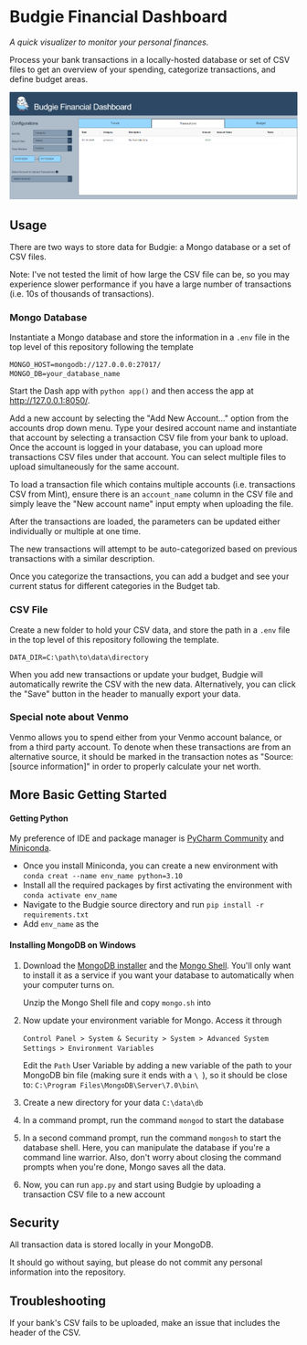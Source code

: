 # Budgie Financial Dashboard

_A quick visualizer to monitor your personal finances._

Process your bank transactions in a locally-hosted database or set of CSV files to get an overview of your spending, categorize transactions, and define budget areas.

![app screenshot](/src/assets/screenshot.PNG)

## Usage
There are two ways to store data for Budgie: a Mongo database or a set of CSV files.

Note: I've not tested the limit of how large the CSV file can be, so you may experience slower performance if you have a large number of transactions (i.e. 10s of thousands of transactions).

### Mongo Database
Instantiate a Mongo database and store the information in a `.env` file in the top level of this repository following the template
    
    MONGO_HOST=mongodb://127.0.0.0:27017/
    MONGO_DB=your_database_name

Start the Dash app with `python app()` and then access the app at http://127.0.0.1:8050/.

Add a new account by selecting the "Add New Account..." option from the accounts drop down menu.
Type your desired account name and instantiate that account by selecting a transaction CSV file from your bank to upload. 
Once the account is logged in your database, you can upload more transactions CSV files under that account. 
You can select multiple files to upload simultaneously for the same account.

To load a transaction file which contains multiple accounts (i.e. transactions CSV from Mint), ensure there is an `account_name` column
in the CSV file and simply leave the "New account name" input empty when uploading the file.

After the transactions are loaded, the parameters can be updated either individually or multiple at one time.

The new transactions will attempt to be auto-categorized based on previous transactions with a similar description. 

Once you categorize the transactions, you can add a budget and see your current status for different categories in the Budget tab.

### CSV File
Create a new folder to hold your CSV data, and store the path in a `.env` file in the top level of this repository following the template.
    
    DATA_DIR=C:\path\to\data\directory

When you add new transactions or update your budget, Budgie will automatically rewrite the CSV with the new data. 
Alternatively, you can click the "Save" button in the header to manually export your data.

### Special note about Venmo
Venmo allows you to spend either from your Venmo account balance, or from a third party account. To denote when these transactions are from an alternative source, it should be marked in the 
transaction notes as "Source: [source information]" in order to properly calculate your net worth. 


## More Basic Getting Started

#### Getting Python 
My preference of IDE and package manager is [PyCharm Community](https://www.jetbrains.com/pycharm/download/?section=windows) 
and [Miniconda](https://docs.anaconda.com/free/miniconda/).

* Once you install Miniconda, you can create a new environment with `conda creat --name env_name python=3.10`
* Install all the required packages by first activating the environment with `conda activate env_name`
* Navigate to the Budgie source directory and run `pip install -r requirements.txt`
* Add `env_name` as the 

#### Installing MongoDB on Windows
1. Download the [MongoDB installer](https://www.mongodb.com/try/download/community) and the [Mongo Shell](https://www.mongodb.com/try/download/shell). You'll only want to install it as a service if you want your database to automatically when your computer turns on. 
    
    Unzip the Mongo Shell file and copy `mongo.sh` into

2. Now update your environment variable for Mongo. Access it through

    `Control Panel > System & Security > System > Advanced System Settings > Environment Variables`

    Edit the `Path` User Variable by adding a new variable of the path to your MongoDB bin file (making sure it ends with a `\ `),
    so it should be close to: `C:\Program Files\MongoDB\Server\7.0\bin\ `
    
3. Create a new directory for your data `C:\data\db`

4. In a command prompt, run the command `mongod` to start the database

5. In a second command prompt, run the command `mongosh` to start the database shell. Here, you can manipulate the database if you're a command line warrior. Also, 
don't worry about closing the command prompts when you're done, Mongo saves all the data.

6. Now, you can run `app.py` and start using Budgie by uploading a transaction CSV file to a new account


## Security
All transaction data is stored locally in your MongoDB. 

It should go without saying, but please do not commit any personal information into the repository.


## Troubleshooting

If your bank's CSV fails to be uploaded, make an issue that includes the header of the CSV.
